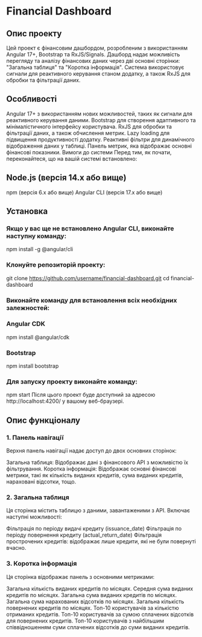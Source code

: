 # Financial Dashboard

## Опис проекту
Цей проект є фінансовим дашбордом, розробленим з використанням Angular 17+, Bootstrap та RxJS/Signals. Дашборд надає можливість перегляду та аналізу фінансових даних через дві основні сторінки: "Загальна таблиця" та "Коротка інформація". Система використовує сигнали для реактивного керування станом додатку, а також RxJS для обробки та фільтрації даних.

## Особливості
Angular 17+ з використанням нових можливостей, таких як сигнали для реактивного керування даними.
Bootstrap для створення адаптивного та мінімалістичного інтерфейсу користувача.
RxJS для обробки та фільтрації даних, а також обчислення метрик.
Lazy loading для підвищення продуктивності додатку.
Реактивні фільтри для динамічного відображення даних у таблиці.
Панель метрик, яка відображає основні фінансові показники.
Вимоги до системи
Перед тим, як почати, переконайтеся, що на вашій системі встановлено:

## Node.js (версія 14.x або вище)
npm (версія 6.x або вище)
Angular CLI (версія 17.x або вище)

## Установка

### Якщо у вас ще не встановлено Angular CLI, виконайте наступну команду:

npm install -g @angular/cli

### Клонуйте репозиторій проекту:

git clone https://github.com/username/financial-dashboard.git
cd financial-dashboard

### Виконайте команду для встановлення всіх необхідних залежностей:

### Angular CDK
npm install @angular/cdk
### Bootstrap
npm install bootstrap

### Для запуску проекту виконайте команду:

npm start
Після цього проект буде доступний за адресою http://localhost:4200/ у вашому веб-браузері.

## Опис функціоналу
### 1. Панель навігації
Верхня панель навігації надає доступ до двох основних сторінок:

Загальна таблиця: Відображає дані з фінансового API з можливістю їх фільтрування.
Коротка інформація: Відображає основні фінансові метрики, такі як кількість виданих кредитів, сума виданих кредитів, нараховані відсотки, тощо.
### 2. Загальна таблиця
Ця сторінка містить таблицю з даними, завантаженими з API. Включає наступні можливості:

Фільтрація по періоду видачі кредиту (issuance_date)
Фільтрація по періоду повернення кредиту (actual_return_date)
Фільтрація прострочених кредитів: відображає лише кредити, які не були повернуті вчасно.
### 3. Коротка інформація
Ця сторінка відображає панель з основними метриками:

Загальна кількість виданих кредитів по місяцях.
Середня сума виданих кредитів по місяцях.
Загальна сума виданих кредитів по місяцях.
Загальна сума нарахованих відсотків по місяцях.
Загальна кількість повернених кредитів по місяцях.
Топ-10 користувачів за кількістю отриманих кредитів.
Топ-10 користувачів за сумою сплачених відсотків для повернених кредитів.
Топ-10 користувачів з найбільшим співвідношенням суми сплачених відсотків до суми виданих кредитів.
